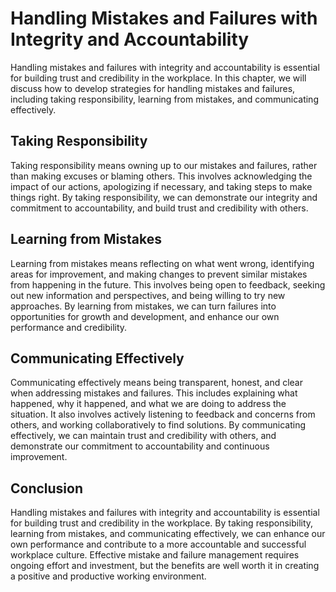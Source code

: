 Handling Mistakes and Failures with Integrity and Accountability
===========================================================================================================

Handling mistakes and failures with integrity and accountability is essential for building trust and credibility in the workplace. In this chapter, we will discuss how to develop strategies for handling mistakes and failures, including taking responsibility, learning from mistakes, and communicating effectively.

Taking Responsibility
---------------------

Taking responsibility means owning up to our mistakes and failures, rather than making excuses or blaming others. This involves acknowledging the impact of our actions, apologizing if necessary, and taking steps to make things right. By taking responsibility, we can demonstrate our integrity and commitment to accountability, and build trust and credibility with others.

Learning from Mistakes
----------------------

Learning from mistakes means reflecting on what went wrong, identifying areas for improvement, and making changes to prevent similar mistakes from happening in the future. This involves being open to feedback, seeking out new information and perspectives, and being willing to try new approaches. By learning from mistakes, we can turn failures into opportunities for growth and development, and enhance our own performance and credibility.

Communicating Effectively
-------------------------

Communicating effectively means being transparent, honest, and clear when addressing mistakes and failures. This includes explaining what happened, why it happened, and what we are doing to address the situation. It also involves actively listening to feedback and concerns from others, and working collaboratively to find solutions. By communicating effectively, we can maintain trust and credibility with others, and demonstrate our commitment to accountability and continuous improvement.

Conclusion
----------

Handling mistakes and failures with integrity and accountability is essential for building trust and credibility in the workplace. By taking responsibility, learning from mistakes, and communicating effectively, we can enhance our own performance and contribute to a more accountable and successful workplace culture. Effective mistake and failure management requires ongoing effort and investment, but the benefits are well worth it in creating a positive and productive working environment.

